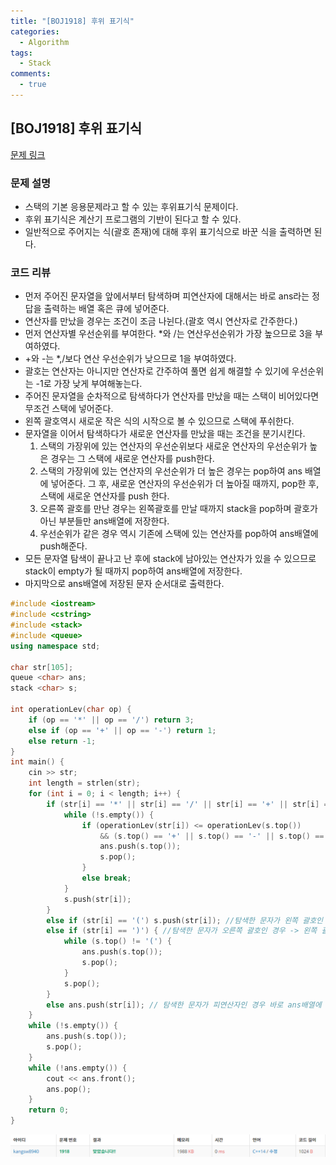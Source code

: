 ```yaml
---
title: "[BOJ1918] 후위 표기식"
categories:
  - Algorithm
tags:
  - Stack
comments:
  - true
---
```

## [BOJ1918] 후위 표기식

[문제 링크](https://www.acmicpc.net/problem/1918)

### 문제 설명
* 스택의 기본 응용문제라고 할 수 있는 후위표기식 문제이다.
* 후위 표기식은 계산기 프로그램의 기반이 된다고 할 수 있다.
* 일반적으로 주어지는 식(괄호 존재)에 대해 후위 표기식으로 바꾼 식을 출력하면 된다.

### 코드 리뷰
* 먼저 주어진 문자열을 앞에서부터 탐색하며 피연산자에 대해서는 바로 ans라는 정답을 출력하는 배열 혹은 큐에 넣어준다.
* 연산자를 만났을 경우는 조건이 조금 나뉜다.(괄호 역시 연산자로 간주한다.)
* 먼저 연산자별 우선순위를 부여한다. *와 /는 연산우선순위가 가장 높으므로 3을 부여하였다.
* +와 -는 *,/보다 연산 우선순위가 낮으므로 1을 부여하였다.
* 괄호는 연산자는 아니지만 연산자로 간주하여 풀면 쉽게 해결할 수 있기에 우선순위는 -1로 가장 낮게 부여해놓는다.
* 주어진 문자열을 순차적으로 탐색하다가 연산자를 만났을 때는 스택이 비어있다면 무조건 스택에 넣어준다.
* 왼쪽 괄호역시 새로운 작은 식의 시작으로 볼 수 있으므로 스택에 푸쉬한다.
* 문자열을 이어서 탐색하다가 새로운 연산자를 만났을 때는 조건을 분기시킨다.
    1. 스택의 가장위에 있는 연산자의 우선순위보다 새로운 연산자의 우선순위가 높은 경우는 그 스택에 새로운 연산자를 push한다.
    2. 스택의 가장위에 있는 연산자의 우선순위가 더 높은 경우는 pop하여 ans 배열에 넣어준다. 그 후, 새로운 연산자의 우선순위가 더 높아질 때까지, pop한 후, 스택에 새로운 연산자를 push 한다.
    3. 오른쪽 괄호를 만난 경우는 왼쪽괄호를 만날 때까지 stack을 pop하며 괄호가 아닌 부분들만 ans배열에 저장한다.
    4. 우선순위가 같은 경우 역시 기존에 스택에 있는 연산자를 pop하여 ans배열에 push해준다.
* 모든 문자열 탐색이 끝나고 난 후에 stack에 남아있는 연산자가 있을 수 있으므로 stack이 empty가 될 때까지 pop하여 ans배열에 저장한다.
* 마지막으로 ans배열에 저장된 문자 순서대로 출력한다.

```cpp
#include <iostream>
#include <cstring>
#include <stack>
#include <queue>
using namespace std;

char str[105];
queue <char> ans;
stack <char> s;

int operationLev(char op) {
	if (op == '*' || op == '/') return 3;
	else if (op == '+' || op == '-') return 1;
	else return -1;
}
int main() {
	cin >> str;
	int length = strlen(str);
	for (int i = 0; i < length; i++) {
		if (str[i] == '*' || str[i] == '/' || str[i] == '+' || str[i] == '-') { //탐색한 문자가 *,+,-,/인 경우
			while (!s.empty()) { 
				if (operationLev(str[i]) <= operationLev(s.top())
					&& (s.top() == '+' || s.top() == '-' || s.top() == '*' || s.top() == '/')) { //현재연산자와 스택의 top 연산자 우선순위 비교
					ans.push(s.top());
					s.pop();
				}
				else break;
			}
			s.push(str[i]);
		}
		else if (str[i] == '(') s.push(str[i]); //탐색한 문자가 왼쪽 괄호인 경우 -> 바로 스택에 push
		else if (str[i] == ')') { //탐색한 문자가 오른쪽 괄호인 경우 -> 왼쪽 괄호를 만날 때까지 스택을 pop하여 ans배열에 저장.
			while (s.top() != '(') {
				ans.push(s.top());
				s.pop();
			}
			s.pop();
		}
		else ans.push(str[i]); // 탐색한 문자가 피연산자인 경우 바로 ans배열에 저장.
	}
	while (!s.empty()) {
		ans.push(s.top());
		s.pop();
	}
	while (!ans.empty()) {
		cout << ans.front();
		ans.pop();
	}
	return 0;
}
```

![](/assets/img/Algorithm/08271.png)